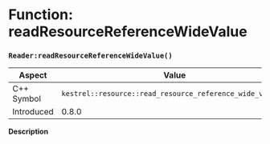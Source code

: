 
# Function: readResourceReferenceWideValue
### `Reader:readResourceReferenceWideValue()`

| Aspect | Value |
| --- | --- |
| C++ Symbol | `kestrel::resource::read_resource_reference_wide_value()` |
| Introduced | 0.8.0 |

**Description**


